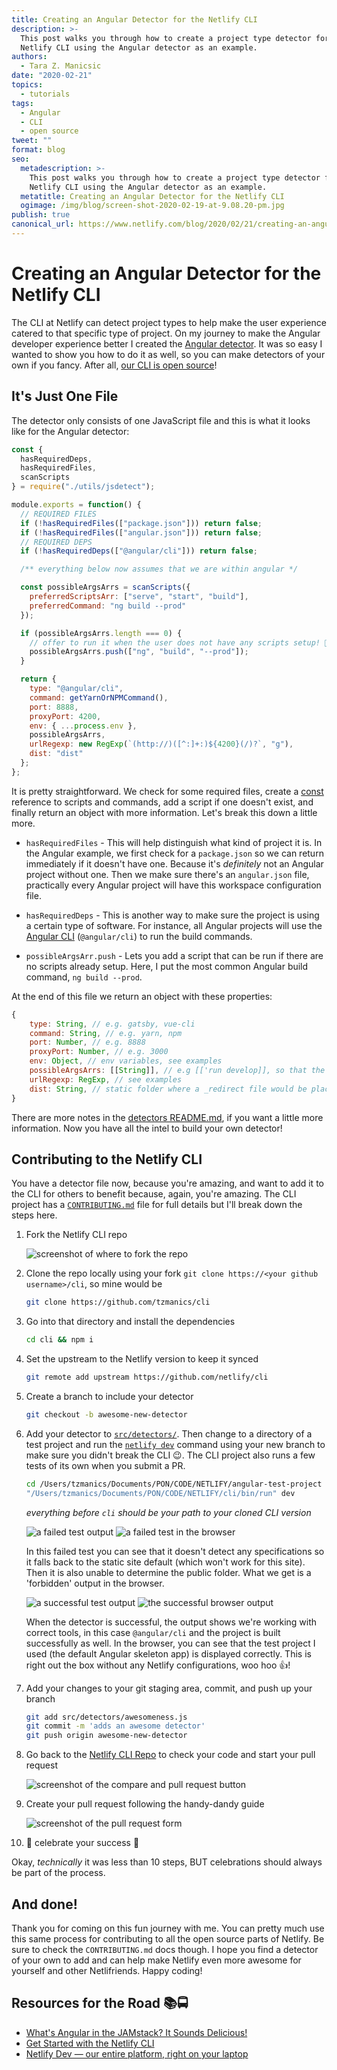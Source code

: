 ```yaml
---
title: Creating an Angular Detector for the Netlify CLI
description: >-
  This post walks you through how to create a project type detector for the
  Netlify CLI using the Angular detector as an example.
authors:
  - Tara Z. Manicsic
date: "2020-02-21"
topics:
  - tutorials
tags:
  - Angular
  - CLI
  - open source
tweet: ""
format: blog
seo:
  metadescription: >-
    This post walks you through how to create a project type detector for the
    Netlify CLI using the Angular detector as an example.
  metatitle: Creating an Angular Detector for the Netlify CLI
  ogimage: /img/blog/screen-shot-2020-02-19-at-9.08.20-pm.jpg
publish: true
canonical_url: https://www.netlify.com/blog/2020/02/21/creating-an-angular-detector-for-the-netlify-cli/
---
```


# Creating an Angular Detector for the Netlify CLI

The CLI at Netlify can detect project types to help make the user experience catered to that specific type of project. On my journey to make the Angular developer experience better I created the [Angular detector](https://github.com/netlify/cli/blob/master/src/detectors/angular.js). It was so easy I wanted to show you how to do it as well, so you can make detectors of your own if you fancy. After all, [our CLI is open source](https://www.netlify.com/blog/2018/09/10/netlify-cli-2.0-now-in-beta/?utm_source=blog&utm_medium=cli-detector-post_tzm&utm_campaign=devex)!

## It's Just One File

The detector only consists of one JavaScript file and this is what it looks like for the Angular detector:

```js
const {
  hasRequiredDeps,
  hasRequiredFiles,
  scanScripts
} = require("./utils/jsdetect");

module.exports = function() {
  // REQUIRED FILES
  if (!hasRequiredFiles(["package.json"])) return false;
  if (!hasRequiredFiles(["angular.json"])) return false;
  // REQUIRED DEPS
  if (!hasRequiredDeps(["@angular/cli"])) return false;

  /** everything below now assumes that we are within angular */

  const possibleArgsArrs = scanScripts({
    preferredScriptsArr: ["serve", "start", "build"],
    preferredCommand: "ng build --prod"
  });

  if (possibleArgsArrs.length === 0) {
    // offer to run it when the user does not have any scripts setup! 🤯
    possibleArgsArrs.push(["ng", "build", "--prod"]);
  }

  return {
    type: "@angular/cli",
    command: getYarnOrNPMCommand(),
    port: 8888,
    proxyPort: 4200,
    env: { ...process.env },
    possibleArgsArrs,
    urlRegexp: new RegExp(`(http://)([^:]+:)${4200}(/)?`, "g"),
    dist: "dist"
  };
};
```

It is pretty straightforward. We check for some required files, create a [const](https://developer.mozilla.org/en-US/docs/Web/JavaScript/Reference/Statements/const) reference to scripts and commands, add a script if one doesn't exist, and finally return an object with more information. Let's break this down a little more.

- `hasRequiredFiles` - This will help distinguish what kind of project it is. In the Angular example, we first check for a `package.json` so we can return immediately if it doesn't have one. Because it's _definitely_ not an Angular project without one. Then we make sure there's an `angular.json` file, practically every Angular project will have this workspace configuration file.

- `hasRequiredDeps` - This is another way to make sure the project is using a certain type of software. For instance, all Angular projects will use the [Angular CLI](https://cli.angular.io/) (`@angular/cli`) to run the build commands.

- `possibleArgsArr.push` - Lets you add a script that can be run if there are no scripts already setup. Here, I put the most common Angular build command, `ng build --prod`.

At the end of this file we return an object with these properties:

```js
{
    type: String, // e.g. gatsby, vue-cli
    command: String, // e.g. yarn, npm
    port: Number, // e.g. 8888
    proxyPort: Number, // e.g. 3000
    env: Object, // env variables, see examples
    possibleArgsArrs: [[String]], // e.g [['run develop]], so that the combined command is 'npm run develop', but we allow for multiple
    urlRegexp: RegExp, // see examples
    dist: String, // static folder where a _redirect file would be placed, e.g. 'public' or 'static'. NOT the build output folder
}
```

There are more notes in the [detectors README.md](https://github.com/netlify/cli/blob/master/src/detectors/README.md), if you want a little more information. Now you have all the intel to build your own detector!

## Contributing to the Netlify CLI

You have a detector file now, because you're amazing, and want to add it to the CLI for others to benefit because, again, you're amazing. The CLI project has a [`CONTRIBUTING.md`](https://github.com/netlify/cli/blob/master/CONTRIBUTING.md) file for full details but I'll break down the steps here.

1. Fork the Netlify CLI repo

   ![screenshot of where to fork the repo](https://res.cloudinary.com/dzkoxrsdj/image/upload/v1582143622/Screen_Shot_2020-02-19_at_3.04.46_PM_1_qt1w0m.jpg)

2. Clone the repo locally using your fork `git clone https://<your github username>/cli`, so mine would be

   ```bash
   git clone https://github.com/tzmanics/cli
   ```

3. Go into that directory and install the dependencies

   ```bash
   cd cli && npm i
   ```

4. Set the upstream to the Netlify version to keep it synced

   ```bash
   git remote add upstream https://github.com/netlify/cli
   ```

5. Create a branch to include your detector

   ```bash
   git checkout -b awesome-new-detector
   ```

6. Add your detector to [`src/detectors/`](https://github.com/netlify/cli/tree/master/src/detectors). Then change to a directory of a test project and run the [`netlify dev`](https://url.netlify.com/HJNxS2V4I) command using your new branch to make sure you didn't break the CLI 😉. The CLI project also runs a few tests of its own when you submit a PR.

   ```bash
   cd /Users/tzmanics/Documents/PON/CODE/NETLIFY/angular-test-project
   "/Users/tzmanics/Documents/PON/CODE/NETLIFY/cli/bin/run" dev
   ```

   _everything before `cli` should be your path to your cloned CLI version_

   ![a failed test output](https://res.cloudinary.com/dzkoxrsdj/image/upload/v1582772200/Screen_Shot_2020-02-26_at_9.37.39_PM_kk47go.jpg)
   ![a failed test in the browser](https://res.cloudinary.com/dzkoxrsdj/image/upload/v1582772268/Screen_Shot_2020-02-26_at_9.56.00_PM_jwb8mn.jpg)

   In this failed test you can see that it doesn't detect any specifications so it falls back to the static site default (which won't work for this site). Then it is also unable to determine the public folder. What we get is a 'forbidden' output in the browser.

   ![a successful test output](https://res.cloudinary.com/dzkoxrsdj/image/upload/v1582772228/Screen_Shot_2020-02-26_at_9.45.18_PM_l0trih.jpg)
   ![the successful browser output](https://res.cloudinary.com/dzkoxrsdj/image/upload/v1582772247/Screen_Shot_2020-02-26_at_9.51.53_PM_kxz55d.jpg)

   When the detector is successful, the output shows we're working with correct tools, in this case `@angular/cli` and the project is built successfully as well. In the browser, you can see that the test project I used (the default Angular skeleton app) is displayed correctly. This is right out the box without any Netlify configurations, woo hoo 👍!

7. Add your changes to your git staging area, commit, and push up your branch

   ```bash
   git add src/detectors/awesomeness.js
   git commit -m 'adds an awesome detector'
   git push origin awesome-new-detector
   ```

8. Go back to the [Netlify CLI Repo](https://github.com/netlify/cli) to check your code and start your pull request

   ![screenshot of the compare and pull request button](https://res.cloudinary.com/dzkoxrsdj/image/upload/v1582165137/Screen_Shot_2020-02-19_at_9.08.20_PM_ueryva.jpg)

9. Create your pull request following the handy-dandy guide

   ![screenshot of the pull request form](https://res.cloudinary.com/dzkoxrsdj/image/upload/v1582165256/Screen_Shot_2020-02-19_at_9.10.29_PM_thbmu5.jpg)

10. 🎊 celebrate your success 🎊

Okay, _technically_ it was less than 10 steps, BUT celebrations should always be part of the process.

## And done!

Thank you for coming on this fun journey with me. You can pretty much use this same process for contributing to all the open source parts of Netlify. Be sure to check the `CONTRIBUTING.md` docs though. I hope you find a detector of your own to add and can help make Netlify even more awesome for yourself and other Netlifriends. Happy coding!

## Resources for the Road 📚🚍

- [What's Angular in the JAMstack? It Sounds Delicious!](https://url.netlify.com/HJvt82NV8)
- [Get Started with the Netlify CLI](https://url.netlify.com/Sk2TUn4NU)
- [Netlify Dev — our entire platform, right on your laptop](https://url.netlify.com/H18b_nEN8)
